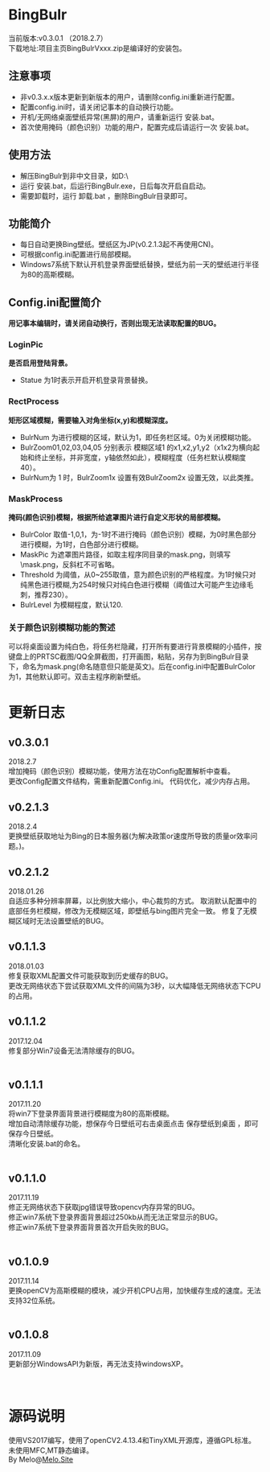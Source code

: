 # BingBulr
当前版本:v0.3.0.1 （2018.2.7）<br /> 
下载地址:项目主页BingBulrVxxx.zip是编译好的安装包。 <br />
## 注意事项
* 非v0.3.x.x版本更新到新版本的用户，请删除config.ini重新进行配置。 
* 配置config.ini时，请关闭记事本的自动换行功能。
* 开机/无网络桌面壁纸异常(黑屏)的用户，请重新运行 安装.bat。
* 首次使用掩码（颜色识别）功能的用户，配置完成后请运行一次 安装.bat。
## 使用方法
* 解压BingBulr到非中文目录，如D:\ <br /> 
* 运行 安装.bat，后运行BingBulr.exe，日后每次开启自启动。 <br /> 
* 需要卸载时，运行 卸载.bat ，删除BingBulr目录即可。 <br /> 
## 功能简介
* 每日自动更换Bing壁纸。壁纸区为JP(v0.2.1.3起不再使用CN)。 <br /> 
* 可根据config.ini配置进行局部模糊。 <br /> 
* Windows7系统下默认开机登录界面壁纸替换，壁纸为前一天的壁纸进行半径为80的高斯模糊。 <br /> 
## Config.ini配置简介
__用记事本编辑时，请关闭自动换行，否则出现无法读取配置的BUG。__ <br /> 
### LoginPic ###
__是否启用登陆背景。__
* Statue 为1时表示开启开机登录背景替换。 <br /> 
### RectProcess ###
__矩形区域模糊，需要输入对角坐标(x,y)和模糊深度。__
* BulrNum 为进行模糊的区域，默认为1，即任务栏区域。0为关闭模糊功能。 <br /> 
* BulrZoom01,02,03,04,05 分别表示 模糊区域1 的x1,x2,y1,y2（x1x2为横向起始和终止坐标，并非宽度，y轴依然如此），模糊程度（任务栏默认模糊度40）。 <br /> 
* BulrNum为 1 时，BulrZoom1x 设置有效BulrZoom2x 设置无效，以此类推。 <br /> 
### MaskProcess ###
__掩码(颜色识别)模糊，根据所给遮罩图片进行自定义形状的局部模糊。__
* BulrColor 取值-1,0,1，为-1时不进行掩码（颜色识别）模糊，为0时黑色部分进行模糊，为1时，白色部分进行模糊。
* MaskPic 为遮罩图片路径，如取主程序同目录的mask.png，则填写\mask.png，反斜杠不可省略。
* Threshold 为阈值，从0~255取值，意为颜色识别的严格程度。为1时候只对纯黑色进行模糊,为254时候只对纯白色进行模糊（阈值过大可能产生边缘毛刺，推荐230）。
* BulrLevel 为模糊程度，默认120.
### 关于颜色识别模糊功能的赘述 ###
可以将桌面设置为纯白色，将任务栏隐藏，打开所有要进行背景模糊的小插件，按键盘上的PRTSC截图/QQ全屏截图，打开画图，粘贴，另存为到BingBulr目录下，命名为mask.png(命名随意但只能是英文)。后在config.ini中配置BulrColor为1，其他默认即可。双击主程序刷新壁纸。
<br /> 

# 更新日志 #
## v0.3.0.1
2018.2.7<br />
增加掩码（颜色识别）模糊功能，使用方法在功Config配置解析中查看。<br />
更改Config配置文件结构，需重新配置Config.ini。
代码优化，减少内存占用。
## v0.2.1.3
2018.2.4<br />
更换壁纸获取地址为Bing的日本服务器(为解决政策or速度所导致的质量or效率问题。)。
## v0.2.1.2
2018.01.26<br />
自适应多种分辨率屏幕，以比例放大缩小，中心裁剪的方式。
取消默认配置中的底部任务栏模糊，修改为无模糊区域，即壁纸与bing图片完全一致。
修复了无模糊区域时无法设置壁纸的BUG。
## v0.1.1.3
2018.01.03<br />
修复获取XML配置文件可能获取到历史缓存的BUG。<br />
更改无网络状态下尝试获取XML文件的间隔为3秒，以大幅降低无网络状态下CPU的占用。<br />
## v0.1.1.2
2017.12.04<br />
修复部分Win7设备无法清除缓存的BUG。<br />
<br />
## v0.1.1.1
2017.11.20<br /> 
将win7下登录界面背景进行模糊度为80的高斯模糊。<br /> 
增加自动清除缓存功能，想保存今日壁纸可右击桌面点击 保存壁纸到桌面 ，即可保存今日壁纸。 <br /> 
清晰化安装.bat的命名。 <br /> 
 <br /> 
## v0.1.1.0 
2017.11.19 <br /> 
修正无网络状态下获取jpg错误导致opencv内存异常的BUG。 <br /> 
修正win7系统下登录界面背景超过250kb从而无法正常显示的BUG。 <br /> 
修正win7系统下登录界面背景首次开启失败的BUG。 <br /> 
 <br /> 
## v0.1.0.9 
2017.11.14 <br /> 
更换openCV为高斯模糊的模块，减少开机CPU占用，加快缓存生成的速度。无法支持32位系统。 <br /> 
 <br /> 
## v0.1.0.8 
2017.11.09 <br /> 
更新部分WindowsAPI为新版，再无法支持windowsXP。 <br /> 
 <br />  <br /> 
# 源码说明
使用VS2017编写，使用了openCV2.4.13.4和TinyXML开源库，遵循GPL标准。 <br /> 
未使用MFC,MT静态编译。 <br /> 
By Melo@<a href="http://melo.site/">Melo.Site</a> <br /> 
